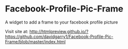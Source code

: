 # Facebook-Profile-Pic-Frame
A widget to add a frame to your facebook profile picture

Visit site at: http://htmlpreview.github.io/?https://github.com/davidgarry1/Facebook-Profile-Pic-Frame/blob/master/index.html
